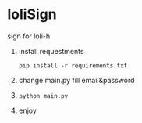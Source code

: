 # loliSign
sign for loli-h

1. install requestments

   `pip install -r requirements.txt` 

2. change main.py fill email&password

3. `python main.py`

4. enjoy